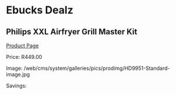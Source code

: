 
# Ebucks Dealz
## Philips XXL Airfryer Grill Master Kit
[Product Page](https://www.ebucks.com/web/shop/productSelected.do?prodId=1001603597&catId=704983235)

Price: R449.00

Image: /web/cms/system/galleries/pics/prodimg/HD9951-Standard-image.jpg

Savings: 


	